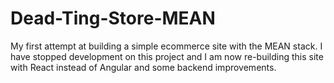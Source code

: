# Dead-Ting-Store-MEAN

My first attempt at building a simple ecommerce site with the MEAN stack.
I have stopped development on this project and I am now re-building this site with React instead of Angular and some backend improvements.
